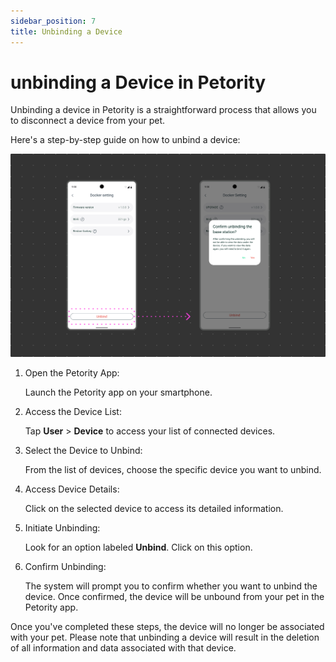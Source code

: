 ```yaml
---
sidebar_position: 7
title: Unbinding a Device
---
```


# unbinding a Device in Petority

Unbinding a device in Petority is a straightforward process that allows you to disconnect a device from your pet. 

Here's a step-by-step guide on how to unbind a device:

![unbinding](/img/unbind/Unbind.jpg)

1. Open the Petority App:

	Launch the Petority app on your smartphone.
2. Access the Device List: 

	Tap **User** > **Device** to access your list of connected devices.
3. Select the Device to Unbind:

	From the list of devices, choose the specific device you want to unbind.
4. Access Device Details: 
    
    Click on the selected device to access its detailed information.
5. Initiate Unbinding: 
    
    Look for an option labeled **Unbind**. Click on this option.
6. Confirm Unbinding:

	The system will prompt you to confirm whether you want to unbind the device. Once confirmed, the device will be unbound from your pet in the Petority app.

Once you've completed these steps, the device will no longer be associated with your pet. Please note that unbinding a device will result in the deletion of all information and data associated with that device. 